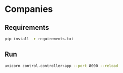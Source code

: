 # Companies 

## Requirements

```bash
pip install -r requirements.txt
```

## Run
```bash
uvicorn control.controller:app --port 8000 --reload
```

